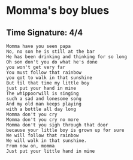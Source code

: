 # Momma's boy blues
## Time Signature: 4/4

    Momma have you seen papa
    No, no son he is still at the bar
    He has been drinking and thinking for so long
    Oh son don't you do what he's done
    you won't get very far
    You must follow that rainbow
    you got to walk in that sunshine
    But til that time my little boy
    just put your hand in mine
    The whippoorwill is singing
    such a sad and lonesome song
    And my old man keeps playing
    with a bottle all day long
    Momma don't you cry
    Momma don't you cry no more
    Momma don't you sigh through that door
    because your little boy is grown up for sure
    We will follow that rainbow
    We will walk in that sunshine.
    From now on, momma
    Just put your little hand in mine
